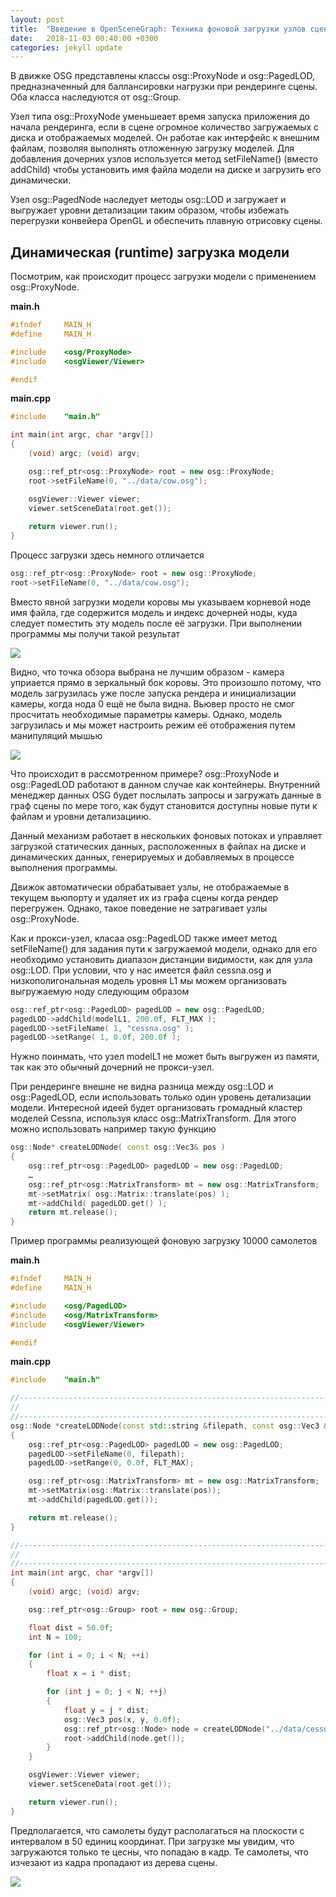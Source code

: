 ```yaml
---
layout: post
title:  "Введение в OpenSceneGraph: Техника фоновой загрузки узлов сцены"
date:   2018-11-03 00:40:00 +0300
categories: jekyll update
---
```


В движке OSG представлены классы osg::ProxyNode и osg::PagedLOD, предназначенный для баллансировки нагрузки при рендеринге сцены. Оба класса наследуются от osg::Group.

Узел типа osg::ProxyNode уменьшеает время запуска приложения до начала рендеринга, если в сцене огромное количество загружаемых с диска и отображаемых моделей. Он работае как интерфейс к внешним файлам, позволяя выполнять отложенную загрузку моделей. Для добавления дочерних узлов используется метод setFileName() (вместо addChild) чтобы установить имя файла модели на диске и загрузить его динамически.

Узел osg::PagedNode наследует методы osg::LOD и загружает и выгружает уровни детализации таким образом, чтобы избежать перегрузки конвейера OpenGL и обеспечить плавную отрисовку сцены.

## Динамическая (runtime) загрузка модели

Посмотрим, как происходит процесс загрузки модели с применением osg::ProxyNode.

**main.h**
```cpp
#ifndef		MAIN_H
#define		MAIN_H

#include    <osg/ProxyNode>
#include    <osgViewer/Viewer>

#endif
```

**main.cpp**
```cpp
#include	"main.h"

int main(int argc, char *argv[])
{
    (void) argc; (void) argv;

    osg::ref_ptr<osg::ProxyNode> root = new osg::ProxyNode;
    root->setFileName(0, "../data/cow.osg");

    osgViewer::Viewer viewer;
    viewer.setSceneData(root.get());
    
    return viewer.run();
}
```

Процесс загрузки здесь немного отличается

```cpp
osg::ref_ptr<osg::ProxyNode> root = new osg::ProxyNode;
root->setFileName(0, "../data/cow.osg");	
```

Вместо явной загрузки модели коровы мы указываем корневой ноде имя файла, где содержится модель и индекс дочерней ноды, куда следует поместить эту модель после её загрузки. При выполнении программы мы получи такой результат

![](https://habrastorage.org/webt/4u/z_/yb/4uz_ybvtau_okn8gtbsyvesuqo8.png)

Видно, что точка обзора выбрана не лучшим образом - камера уприается прямо в зеркальный бок коровы. Это произошло потому, что модель загрузилась уже после запуска рендера и инициализации камеры, когда нода 0 ещё не была видна. Вьювер просто не смог просчитать необходимые параметры камеры. Однако, модель загрузилась и мы может настроить режим её отображения путем манипуляций мышью

![](https://habrastorage.org/webt/kj/qp/hm/kjqphmpi5-thkedfpuqflwfywoa.png)

Что происходит в рассмотренном примере? osg::ProxyNode и osg::PagedLOD работают в данном случае как контейнеры. Внутренний менеджер данных OSG будет послылать запросы и загружать данные в граф сцены по мере того, как будут становится доступны новые пути к файлам и уровни детализациию. 

Данный механизм работает в нескольких фоновых потоках и управляет загрузкой статических данных, расположенных в файлах на диске и динамических данных, генерируемых и добавляемых в процессе выполнения программы.

Движок автоматически обрабатывает узлы, не отображаемые в текущем вьюпорту и удаляет их из графа сцены когда рендер перегружен. Однако, такое поведение не затрагивает узлы osg::ProxyNode.

Как и прокси-узел, класаа osg::PagedLOD также имеет метод setFileName() для задания пути к загружаемой модели, однако для его необходимо установить диапазон дистанции видимости, как для узла osg::LOD. При условии, что у нас имеется файл cessna.osg и низкополигональная модель уровня L1 мы можем организовать выгружаемую ноду следующим образом

```cpp
osg::ref_ptr<osg::PagedLOD> pagedLOD = new osg::PagedLOD;
pagedLOD->addChild(modelL1, 200.0f, FLT_MAX );
pagedLOD->setFileName( 1, "cessna.osg" );
pagedLOD->setRange( 1, 0.0f, 200.0f );
```

Нужно поинмать, что узел modelL1 не может быть выгружен из памяти, так как это обычный дочерний не прокси-узел.

При рендеринге внешне не видна разница между osg::LOD и osg::PagedLOD, если использовать только один уровень детализации модели. Интересной идеей будет организовать громадный кластер моделей Cessna, используя класс osg::MatrixTransform. Для этого можно использовать например такую функцию

```cpp
osg::Node* createLODNode( const osg::Vec3& pos )
{
	osg::ref_ptr<osg::PagedLOD> pagedLOD = new osg::PagedLOD;
	…
	osg::ref_ptr<osg::MatrixTransform> mt = new osg::MatrixTransform;
	mt->setMatrix( osg::Matrix::translate(pos) );
	mt->addChild( pagedLOD.get() );
	return mt.release();
}
```

Пример программы реализующей фоновую загрузку 10000 самолетов

**main.h**
```cpp
#ifndef		MAIN_H
#define		MAIN_H

#include    <osg/PagedLOD>
#include    <osg/MatrixTransform>
#include    <osgViewer/Viewer>

#endif
```

**main.cpp**
```cpp
#include	"main.h"

//------------------------------------------------------------------------------
//
//------------------------------------------------------------------------------
osg::Node *createLODNode(const std::string &filepath, const osg::Vec3 &pos)
{
    osg::ref_ptr<osg::PagedLOD> pagedLOD = new osg::PagedLOD;
    pagedLOD->setFileName(0, filepath);
    pagedLOD->setRange(0, 0.0f, FLT_MAX);

    osg::ref_ptr<osg::MatrixTransform> mt = new osg::MatrixTransform;
    mt->setMatrix(osg::Matrix::translate(pos));
    mt->addChild(pagedLOD.get());

    return mt.release();
}

//------------------------------------------------------------------------------
//
//------------------------------------------------------------------------------
int main(int argc, char *argv[])
{
    (void) argc; (void) argv;

    osg::ref_ptr<osg::Group> root = new osg::Group;

    float dist = 50.0f;
    int N = 100;

    for (int i = 0; i < N; ++i)
    {
        float x = i * dist;

        for (int j = 0; j < N; ++j)
        {
            float y = j * dist;
            osg::Vec3 pos(x, y, 0.0f);
            osg::ref_ptr<osg::Node> node = createLODNode("../data/cessna.osg", pos);
            root->addChild(node.get());
        }
    }

    osgViewer::Viewer viewer;
    viewer.setSceneData(root.get());

    return viewer.run();
}
```

Предполагается, что самолеты будут располагаться на плоскости с интервалом в 50 единиц координат. При загрузке мы увидим, что загружаются только те цесны, что попадаю в кадр. Те самолеты, что изчезают из кадра пропадают из дерева сцены.

![](https://habrastorage.org/webt/zx/cc/j4/zxccj4cjwh5a0ejfpl6mjudq8zi.png)



